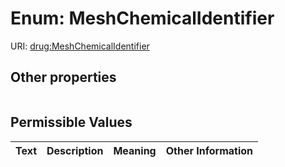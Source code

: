 
# Enum: MeshChemicalIdentifier




URI: [drug:MeshChemicalIdentifier](http://w3id.org/ontogpt/drug/MeshChemicalIdentifier)


## Other properties

|  |  |  |
| --- | --- | --- |

## Permissible Values

| Text | Description | Meaning | Other Information |
| :--- | :---: | :---: | ---: |

